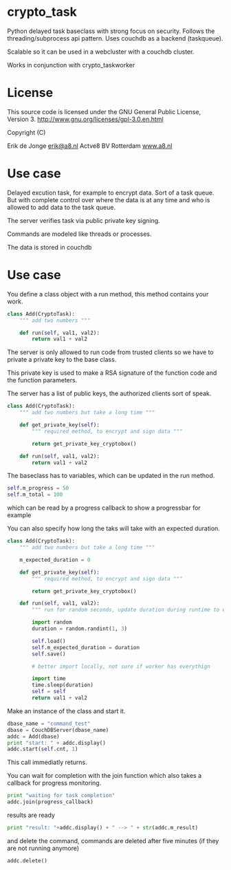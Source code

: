 crypto_task
============

Python delayed task baseclass with strong focus on security. Follows the threading/subprocess api pattern. Uses couchdb as a backend (taskqueue).

Scalable so it can be used in a webcluster with a couchdb cluster.

Works in conjunction with crypto_taskworker

License
===========

This source code is licensed under the GNU General Public License,
Version 3. http://www.gnu.org/licenses/gpl-3.0.en.html

Copyright (C)

Erik de Jonge <erik@a8.nl>
Actve8 BV
Rotterdam
www.a8.nl


Use case
===========

Delayed excution task, for example to encrypt data. Sort of a task queue. But with complete control over where the data is at any time and who is allowed to add data to
the task queue.

The server verifies task via public private key signing.

Commands are modeled like threads or processes.

The data is stored in couchdb


Use case
===========

You define a class object with a run method, this method contains your work.

```python
class Add(CryptoTask):
    """ add two numbers """

    def run(self, val1, val2):
        return val1 + val2
```

The server is only allowed to run code from trusted clients so we have to private a private key to the base class.

This private key is used to make a RSA signature of the function code and the function parameters.

The server has a list of public keys, the authorized clients sort of speak.

```python
class Add(CryptoTask):
    """ add two numbers but take a long time """

    def get_private_key(self):
        """ required method, to encrypt and sign data """

        return get_private_key_cryptobox()

    def run(self, val1, val2):
        return val1 + val2
```

The baseclass has to variables, which can be updated in the run method.

```python
self.m_progress = 50
self.m_total = 100

```

which can be read by a progress callback to show a progressbar for example

You can also specify how long the taks will take with an expected duration.

```python
class Add(CryptoTask):
    """ add two numbers but take a long time """

    m_expected_duration = 0

    def get_private_key(self):
        """ required method, to encrypt and sign data """

        return get_private_key_cryptobox()

    def run(self, val1, val2):
        """ run for random seconds, update duration during runtime to enable progress monitoring """

        import random
        duration = random.randint(1, 3)

        self.load()
        self.m_expected_duration = duration
        self.save()

        # better import locally, not sure if worker has everythign

        import time
        time.sleep(duration)
        self = self
        return val1 + val2
```

Make an instance of the class and start it.

```python
dbase_name = "command_test"
dbase = CouchDBServer(dbase_name)
addc = Add(dbase)
print "start: " + addc.display()
addc.start(self.cnt, 1)
```

This call immediatly returns.

You can wait for completion with the join function which also takes a callback for progress monitoring.

```python
print "waiting for task completion"
addc.join(progress_callback)
```

results are ready

```python
print "result: "+addc.display() + " --> " + str(addc.m_result)
```

and delete the command, commands are deleted after five minutes (if they are not running anymore)

```python
addc.delete()
```
